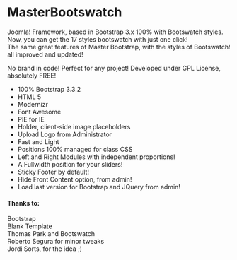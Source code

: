 # MasterBootswatch
<p>Joomla! Framework, based in Bootstrap 3.x 100% with Bootswatch styles.<br>
  Now, you can get the 17 styles bootswatch with just one click!<br>
The same great features of Master Bootstrap, with the styles of Bootswatch! all improved and updated!</p>
<p>No brand in code! Perfect for any project! Developed under GPL License, absolutely FREE!</p>
<ul>
  <li>100% Bootstrap 3.3.2</li>
  <li>HTML 5</li>
  <li>Modernizr</li>
  <li>Font Awesome</li>
  <li>PIE for IE</li>
  <li>Holder, client-side image placeholders</li>
  <li>Upload Logo from Administrator</li>
  <li>Fast and Light</li>
  <li>Positions 100% managed for class CSS</li>
  <li>Left and Right Modules with independent proportions!</li>
  <li>A Fullwidth position for your sliders!</li>
  <li>Sticky Footer by default!</li>
  <li>Hide Front Content option, from admin!</li>
  <li>Load last version for Bootstrap and JQuery from admin!</li>
</ul>
<h4>Thanks to:</h4>
Bootstrap<br>
Blank Template<br>
Thomas Park and Bootswatch<br>
Roberto Segura for minor tweaks<br>
Jordi Sorts, for the idea ;)

